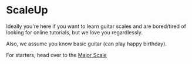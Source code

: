 # ScaleUp

Ideally you're here if you want to learn guitar scales and are bored/tired of looking for online tutorials, but we love you regardlessly.

Also, we assume you know basic guitar (can play happy birthday).

For starters, head over to the [Major Scale](scales/major.md)
